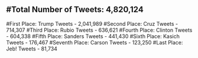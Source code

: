 #Total Number of Tweets: 4,820,124 
---
#First Place: Trump Tweets - 2,041,989
#Second Place: Cruz Tweets - 714,307
#Third Place: Rubio Tweets - 636,621
#Fourth Place: Clinton Tweets - 604,338
#Fifth Place: Sanders Tweets - 441,430
#Sixth Place: Kasich Tweets - 176,467
#Seventh Place: Carson Tweets - 123,250
#Last Place: Jeb! Tweets - 81,734
